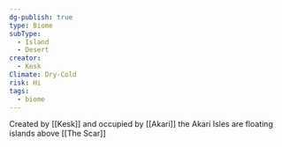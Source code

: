 ```yaml
---
dg-publish: true
type: Biome
subType:
  - Island
  - Desert
creator:
  - Kesk
Climate: Dry-Cold
risk: Hi
tags:
  - biome
---
```


Created by [[Kesk]] and occupied by [[Akari]] the Akari Isles are floating islands above [[The Scar]]